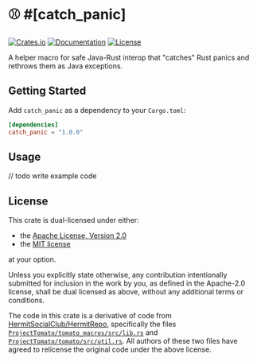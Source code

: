 # ⚾ #[catch_panic]

[![Crates.io](https://img.shields.io/crates/v/catch_panic.svg)](https://crates.io/crates/catch_panic)
[![Documentation](https://docs.rs/catch_panic/badge.svg)](https://docs.rs/catch_panic)
[![License](https://img.shields.io/crates/l/catch_panic)](https://github.com/HermitSocialClub/catch_panic)

A helper macro for safe Java-Rust interop that "catches" Rust panics and rethrows them as Java exceptions.


## Getting Started

Add `catch_panic` as a dependency to your `Cargo.toml`:

```toml
[dependencies]
catch_panic = "1.0.0"
```


## Usage

// todo write example code


## License

This crate is dual-licensed under either:

- the [Apache License, Version 2.0](LICENSE-APACHE)
- the [MIT license](LICENSE-MIT)

at your option.

Unless you explicitly state otherwise, any contribution intentionally submitted
for inclusion in the work by you, as defined in the Apache-2.0 license, shall
be dual licensed as above, without any additional terms or conditions.

The code in this crate is a derivative of code from [HermitSocialClub/HermitRepo][HermitRepo],
specifically the files [`ProjectTomato/tomato_macros/src/lib.rs`][tomato_macros_lib] and
[`ProjectTomato/tomato/src/util.rs`][tomato_util].
All authors of these two files have agreed to relicense the original code under the above license.

[HermitRepo]: https://github.com/HermitSocialClub/HermitRepo
[tomato_macros_lib]: https://github.com/HermitSocialClub/HermitRepo/blob/bedfbbd8ca332d473a4cde7b063d370990afd68f/ProjectTomato/tomato_macros/src/lib.rs
[tomato_util]: https://github.com/HermitSocialClub/HermitRepo/blob/bedfbbd8ca332d473a4cde7b063d370990afd68f/ProjectTomato/tomato/src/util.rs
